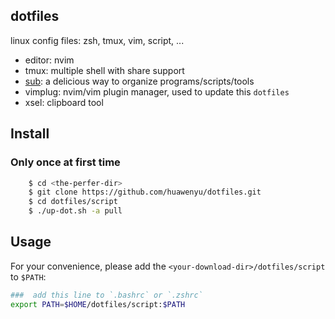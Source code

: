 ## dotfiles

linux config files: zsh, tmux, vim, script, ...
- editor: nvim
- tmux: multiple shell with share support
- [sub](https://github.com/qrush/sub): a delicious way to organize programs/scripts/tools
- vimplug: nvim/vim plugin manager, used to update this `dotfiles`
- xsel: clipboard tool

## Install

### Only once at first time

```sh
    $ cd <the-perfer-dir>
    $ git clone https://github.com/huawenyu/dotfiles.git
    $ cd dotfiles/script
    $ ./up-dot.sh -a pull
```

## Usage

For your convenience, please add the `<your-download-dir>/dotfiles/script` to `$PATH`:

```sh
###  add this line to `.bashrc` or `.zshrc`
export PATH=$HOME/dotfiles/script:$PATH
```

